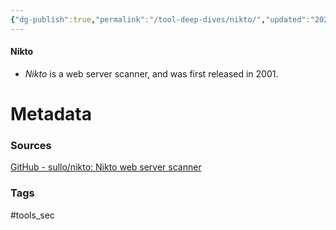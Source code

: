 ```yaml
---
{"dg-publish":true,"permalink":"/tool-deep-dives/nikto/","updated":"2024-08-01T12:25:14.412-07:00"}
---
```


#### Nikto
- *Nikto* is a web server scanner, and was first released in 2001.






# Metadata

### Sources
[GitHub - sullo/nikto: Nikto web server scanner](https://github.com/sullo/nikto)

### Tags
#tools_sec 